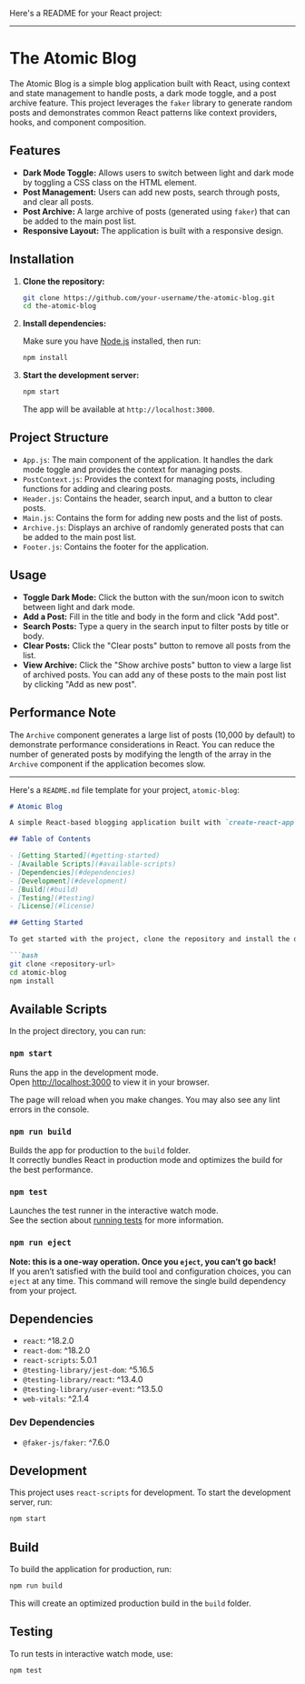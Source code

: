 Here's a README for your React project:

---

# The Atomic Blog

The Atomic Blog is a simple blog application built with React, using context and state management to handle posts, a dark mode toggle, and a post archive feature. This project leverages the `faker` library to generate random posts and demonstrates common React patterns like context providers, hooks, and component composition.

## Features

- **Dark Mode Toggle:** Allows users to switch between light and dark mode by toggling a CSS class on the HTML element.
- **Post Management:** Users can add new posts, search through posts, and clear all posts.
- **Post Archive:** A large archive of posts (generated using `faker`) that can be added to the main post list.
- **Responsive Layout:** The application is built with a responsive design.

## Installation

1. **Clone the repository:**

   ```bash
   git clone https://github.com/your-username/the-atomic-blog.git
   cd the-atomic-blog
   ```

2. **Install dependencies:**

   Make sure you have [Node.js](https://nodejs.org/) installed, then run:

   ```bash
   npm install
   ```

3. **Start the development server:**

   ```bash
   npm start
   ```

   The app will be available at `http://localhost:3000`.

## Project Structure

- `App.js`: The main component of the application. It handles the dark mode toggle and provides the context for managing posts.
- `PostContext.js`: Provides the context for managing posts, including functions for adding and clearing posts.
- `Header.js`: Contains the header, search input, and a button to clear posts.
- `Main.js`: Contains the form for adding new posts and the list of posts.
- `Archive.js`: Displays an archive of randomly generated posts that can be added to the main post list.
- `Footer.js`: Contains the footer for the application.

## Usage

- **Toggle Dark Mode:** Click the button with the sun/moon icon to switch between light and dark mode.
- **Add a Post:** Fill in the title and body in the form and click "Add post".
- **Search Posts:** Type a query in the search input to filter posts by title or body.
- **Clear Posts:** Click the "Clear posts" button to remove all posts from the list.
- **View Archive:** Click the "Show archive posts" button to view a large list of archived posts. You can add any of these posts to the main post list by clicking "Add as new post".

## Performance Note

The `Archive` component generates a large list of posts (10,000 by default) to demonstrate performance considerations in React. You can reduce the number of generated posts by modifying the length of the array in the `Archive` component if the application becomes slow.

-----------------------------------------------

Here's a `README.md` file template for your project, `atomic-blog`:

```markdown
# Atomic Blog

A simple React-based blogging application built with `create-react-app`.

## Table of Contents

- [Getting Started](#getting-started)
- [Available Scripts](#available-scripts)
- [Dependencies](#dependencies)
- [Development](#development)
- [Build](#build)
- [Testing](#testing)
- [License](#license)

## Getting Started

To get started with the project, clone the repository and install the dependencies:

```bash
git clone <repository-url>
cd atomic-blog
npm install
```

## Available Scripts

In the project directory, you can run:

### `npm start`

Runs the app in the development mode.  
Open [http://localhost:3000](http://localhost:3000) to view it in your browser.

The page will reload when you make changes. You may also see any lint errors in the console.

### `npm run build`

Builds the app for production to the `build` folder.  
It correctly bundles React in production mode and optimizes the build for the best performance.

### `npm test`

Launches the test runner in the interactive watch mode.  
See the section about [running tests](https://facebook.github.io/create-react-app/docs/running-tests) for more information.

### `npm run eject`

**Note: this is a one-way operation. Once you `eject`, you can’t go back!**  
If you aren’t satisfied with the build tool and configuration choices, you can `eject` at any time. This command will remove the single build dependency from your project.

## Dependencies

- `react`: ^18.2.0
- `react-dom`: ^18.2.0
- `react-scripts`: 5.0.1
- `@testing-library/jest-dom`: ^5.16.5
- `@testing-library/react`: ^13.4.0
- `@testing-library/user-event`: ^13.5.0
- `web-vitals`: ^2.1.4

### Dev Dependencies

- `@faker-js/faker`: ^7.6.0

## Development

This project uses `react-scripts` for development. To start the development server, run:

```bash
npm start
```

## Build

To build the application for production, run:

```bash
npm run build
```

This will create an optimized production build in the `build` folder.

## Testing

To run tests in interactive watch mode, use:

```bash
npm test
```

